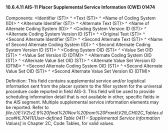#### 10.6.4.11 AIS-11 Placer Supplemental Service Information (CWE) 01474

Components: &lt;Identifier (ST)> ^ &lt;Text (ST)> ^ &lt;Name of Coding System (ID)> ^ &lt;Alternate Identifier (ST)> ^ &lt;Alternate Text (ST)> ^ &lt;Name of Alternate Coding System (ID)> ^ &lt;Coding System Version ID (ST)> ^ &lt;Alternate Coding System Version ID (ST)> ^ &lt;Original Text (ST)> ^ &lt;Second Alternate Identifier (ST)> ^ &lt;Second Alternate Text (ST)> ^ &lt;Name of Second Alternate Coding System (ID)> ^ &lt;Second Alternate Coding System Version ID (ST)> ^ &lt;Coding System OID (ST)> ^ &lt;Value Set OID (ST)> ^ &lt;Value Set Version ID (DTM)> ^ &lt;Alternate Coding System OID (ST)> ^ &lt;Alternate Value Set OID (ST)> ^ &lt;Alternate Value Set Version ID (DTM)> ^ &lt;Second Alternate Coding System OID (ST)> ^ &lt;Second Alternate Value Set OID (ST)> ^ &lt;Second Alternate Value Set Version ID (DTM)>

Definition: This field contains supplemental service and/or logistical information sent from the placer system to the filler system for the universal procedure code reported in field AIS-3. This field will be used to provide scheduling information detail that is not available in other, specific fields in the AIS segment. Multiple supplemental service information elements may be reported. Refer to _file:///E:\V2\v2.9%20final%20Nov%20from%20Frank\V29_CH02C_Tables.docx#HL70411[User-defined Table 0411 – Supplemental Service Information Values]_ in Chapter 2C, Code Tables, for valid values.
